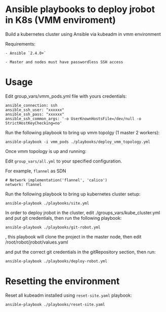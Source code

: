 # Ansible playbooks to deploy jrobot in K8s (VMM enviroment)

Build a kubernetes cluster using Ansible via kubeadm in vmm environment


Requirements:
	
	- Ansible `2.4.0+`
	
	- Master and nodes must have passwordless SSH access

# Usage

Edit group_vars/vmm_pods.yml file with yours credentials:

```
ansible_connection: ssh 
ansible_ssh_user: "xxxxxx"
ansible_ssh_pass: "xxxxxx" 
ansible_ssh_common_args: '-o UserKnownHostsFile=/dev/null -o StrictHostKeyChecking=no'
```

Run the following playbook to bring up vmm topolgy (1 master 2 workers):

```
ansible-playbook -i vmm_pods ./playbooks/deploy_vmm_topology.yml
```

Once vmm topology is up and running:

Edit `group_vars/all.yml` to your specified configuration.

For example, `flannel` as SDN

```
# Network implementation('flannel', 'calico')
network: flannel
```

Run the following playbook to bring up kubernetes cluster setup:
```
ansible-playbook ./playbooks/site.yml
```

In order to deploy jrobot in the cluster, edit ./groups_vars/kube_cluster.yml and put git credentials, then run the following playbook:

```
ansible-playbook ./playbooks/git-robot.yml
```
, this playbook will clone the project in the master node, then edit /root/robot/jrobot/values.yaml

and put the correct git credentials in the gitRepository section, then run:

```
ansible-playbook ./playbooks/deploy-robot.yml
```

# Resetting the environment

Reset all kubeadm installed using `reset-site.yaml` playbook:

```sh
ansible-playbook ./playbooks/reset-site.yaml
```





